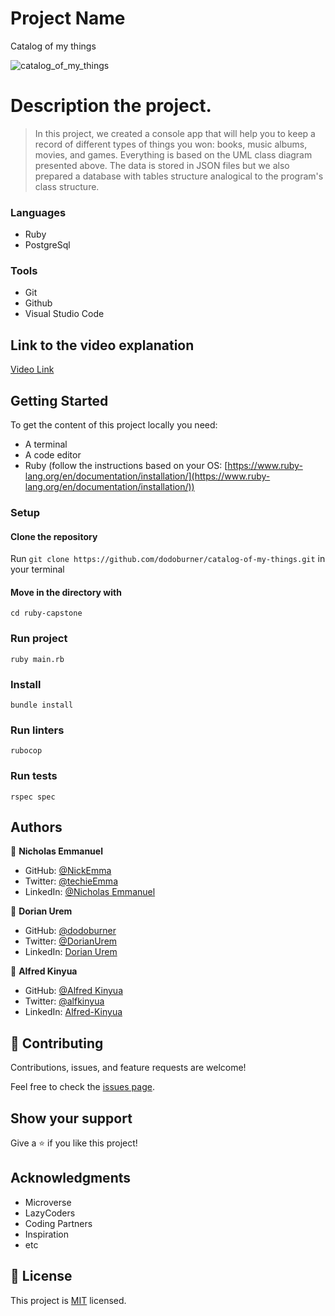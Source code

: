 # Project Name

Catalog of my things

![catalog_of_my_things](https://user-images.githubusercontent.com/72297212/176618937-4c4a38d8-4e6b-4945-b3c6-7310c8e7f2a3.png)

# Description the project.

> In this project, we created a console app that will help you to keep a record of different types of things you won: books, music albums, movies, and games. Everything is based on the UML class diagram presented above. The data is stored in JSON files but we also prepared a database with tables structure analogical to the program's class structure.

### Languages

- Ruby
- PostgreSql

### Tools

- Git
- Github
- Visual Studio Code

## Link to the video explanation

[Video Link](https://www.loom.com/share/944f66c3ecc34fd88b3f1ad09c82bd7d)

## Getting Started

To get the content of this project locally you need:

- A terminal
- A code editor
- Ruby (follow the instructions based on your OS: [https://www.ruby-lang.org/en/documentation/installation/](https://www.ruby-lang.org/en/documentation/installation/))

### Setup

#### Clone the repository

Run `git clone https://github.com/dodoburner/catalog-of-my-things.git` in your terminal

#### Move in the directory with

`cd ruby-capstone`

### Run project

`ruby main.rb`

### Install

`bundle install`

### Run linters

`rubocop`

### Run tests

`rspec spec`

## Authors

👤 **Nicholas Emmanuel**

- GitHub: [@NickEmma](https://github.com/NickEmma)
- Twitter: [@techieEmma](https://twitter.com/techieEmma)
- LinkedIn: [@Nicholas Emmanuel](https://www.linkedin.com/in/techieemma/)

👤 **Dorian Urem**

- GitHub: [@dodoburner](https://github.com/dodoburner)
- Twitter: [@DorianUrem](https://twitter.com/DorianUrem)
- LinkedIn: [Dorian Urem](https://www.linkedin.com/in/dorian-urem-252baa237/)

👤 **Alfred Kinyua**

- GitHub: [@Alfred Kinyua](https://github.com/Alfred-KInyua)
- Twitter: [@alfkinyua](https://twitter.com/alfkinyua)
- LinkedIn: [Alfred-Kinyua](https://www.linkedin.com/in/alfred-kinyua/)

## 🤝 Contributing

Contributions, issues, and feature requests are welcome!

Feel free to check the [issues page](../../issues/).

## Show your support

Give a ⭐️ if you like this project!

## Acknowledgments

- Microverse
- LazyCoders
- Coding Partners
- Inspiration
- etc

## 📝 License

This project is [MIT](./LICENSE) licensed.
